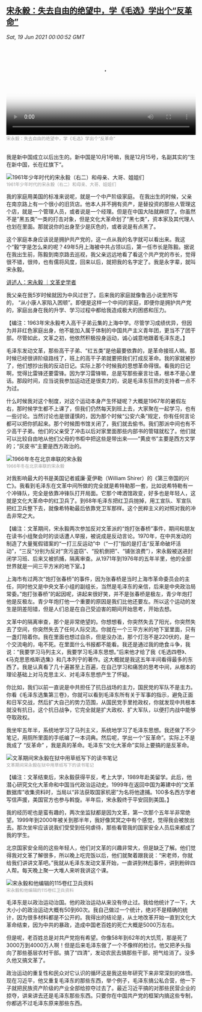 <!--1624253942000-->
[宋永毅：失去自由的绝望中，学《毛选》学出个“反革命”](https://www.voachinese.com/a/CCP100-SongYongyi-Profile-20210615/5928419.html)
------

<div><i>Sat, 19 Jun 2021 00:00:52 GMT</i></div><video poster="https://images.weserv.nl?url=gdb.voanews.com/b21045e7-9dc4-4525-95e9-5330a214785b_tv_r1_s_w900.jpg" src="https://av.voanews.com/Videoroot/Pangeavideo/2021/06/d/d0/d0530173-28e9-401d-a559-1705443429e4_240p.mp4" style="width:100%" controls></video><div><small style="color: #999;">宋永毅：失去自由的绝望中，学《毛选》学出个“反革命”</small></div><p><br />我是新中国成立以后出生的。新中国是10月1号嘛，我是12月15号，名副其实的“生在新中国，长在红旗下“。 </p><div class="contentImage floatLeft" ><img  class="photo" src="https://images.weserv.nl?url=gdb.voanews.com/9D374354-3312-4CC9-8FE7-4857D2561C68_w900.jpg" alt="1961年少年时代的宋永毅（右二）和母亲、大哥、姐姐们" border="0"/><div><small style="color: #999;">1961年少年时代的宋永毅（右二）和母亲、大哥、姐姐们</small></div></div><p>我的家庭用美国的标准来说呢，就是一个中产阶级家庭。 在我出生的时候，父亲在南京路上有一个很小的旧货店。他本人并不拥有资产，是替投资的那些人管理这个店，就是一个管理人员，或者说是一个经理。但是在中国大陆就麻烦了。你虽然不是”黑五类”一类的打击对象，但是文化大革命划了“黑七类”，资本家及其代理人也划在里面。那就说你的出身至少是灰色的，或者说是有点黑了。 </p><p>这个家庭本身应该说是拥护共产党的，这一点从我的名字就可以看出来。我这个“毅”字是怎么来的呢？49年5月上海被中共占领以后，第一任市长是陈毅。据说在我出生前，陈毅到南京路去巡视，我父亲远远地看了看这个共产党的市长，觉得很不错，很帅，也有儒将风度，回来以后，就把我的名字定了。我是永字辈，就叫宋永毅。 </p><a href="/a/5926582.html">讲述人：宋永毅 ｜文革史学者</a><p>我父亲在我5岁时候就因为中风过世了。后来我的家庭就像鲁迅小说里所写的， “从小康人家陷入困顿”。即便是这样一个中间的家庭，即便你是拥护共产党的，家庭出身在我的升学、学习过程中都给我造成极大的困惑和压力。  </p><p>【编注：1963年宋永毅考入高干子弟云集的上海中学。尽管学习成绩优异，但因为并非红色家庭出身，他不能加入属于体制的中国共产主义青年团，更当不了团干部。尽管如此，文革之初，他依然积极投身运动，诚心诚意地跟着毛泽东走。】 </p><p>毛泽东发动文革，那些高干子弟、“红五类”是他最要依靠的，是革命接班人嘛。那时候已经很讲阶级路线了，班上的高干子弟就要把我们打成反革命。我的家就被抄了，他们想抄出我的反动日记。实际上那个时候我的思想革命得很。看我的日记啊，觉得比雷锋还要雷锋。因为学习雷锋嘛，总是写那些豪言壮语，根本不是心里话。那段时间，应当说我参加运动还是很卖力的，说是毛泽东狂热的支持者一点不为过。 </p><p>什么时候我对这个制度，对这个运动本身产生怀疑呢？大概是1967年的暑假左右，那时候学生都不上课了，但我们仍然每天到班上去，大家聚在一起学习，也有一些讨论。当然讨论也是很谨慎的，因为那个时候“公安六条”规定，你有任何言论都可以把你抓起来。那个时候图书馆关闭了，我们就去偷书。我们那派中间也有不少高干子弟。他们的父亲受了冲击以后对家里面那些内部书的管辖就松了。他们就可以比较自由地从他们父母的书柜中把这些是带出来——“黄皮书”主要是西方文学的；“灰皮书”主要是西方政治的。 </p><div class="contentImage floatLeft" ><img  class="photo" src="https://images.weserv.nl?url=gdb.voanews.com/BC4EDF34-8813-4193-B6FB-367793C68F39_w900.jpg" alt="1966年冬在北京串联的宋永毅" border="0"/><div><small style="color: #999;">1966年冬在北京串联的宋永毅</small></div></div><p>对我影响最大的书是美国记者威廉·夏伊勒（William Shirer）的《第三帝国的兴亡》。我看到毛泽东在文革中间所做的完全就是希特勒那一套，比如说希特勒有一个冲锋队，完全是依靠冲锋队打开局面。它那个啤酒馆政变，好多也是年轻人，这就是文化大革命中的红卫兵了。到68年毛泽东把红卫兵抛掉，用工宣队、军宣队把红卫兵整下去，就像希特勒最后依靠党卫军那样。这个民粹主义的对照对我的冲击非常之大。 </p><p>【编注：文革期间，宋永毅两次参加反对文革派的“炮打张春桥”事件，期间和朋友在读书小组聚会时的谈话遭人举报，被说成是反动言论。1970年，在中共发动的制造了大量冤假错案的“一打三反运动”中（“一打”指的是打击“反革命破坏活动”，“三反”分别为反对“贪污盗窃”、“投机倒把”、“铺张浪费”），宋永毅被送进封闭学习班、后来又被抓捕，隔离审查。从1971年到1976年的五年半里，他的全部世界就是一间三平方米的地下室。】 </p><p>上海市有过两次“炮打张春桥”的事件，因为张春桥是当时上海市革命委员会的主任，同时他又是中央文革小组的副组长，当然是毛泽东的亲信，后来是中央政治局常委。”炮打张春桥”的起因呢，讲起来很好笑，并不是张春桥是极左，青少年炮打他是反极左。青少年炮打他一个重要的原因是我们比他还要左。所以这个运动的发生是阴差阳错，但是人们总是在自己受迫害的期间开始思考，开始去想。 </p><p>文革中的隔离审查，那个是非常绝望的。你想想看，你突然失去了阳光，你突然失去了空间，你突然失去了任何人际交流。你就在一个三平方米的地下室里面，只有一盏灯陪着你。我在里面也想过自杀，但是没办法，那个灯泡不是220伏的，是一个交流电的，电不死。在里面什么书报都不能看。我还是通过我的绝食斗争，我说：“我要学习马列主义，我要学习毛泽东思想。”后来他才给了我《毛选四卷》、《马克思恩格斯选集》和几本列宁的著作。这大概就是我这五年半间看得最多的东西了。我是认真看了几十遍甚至上百遍，在自己学习和痛苦的思考中间，从根本的理论基础上对马克思主义、对毛泽东思想产生了怀疑。 </p><p>你比如，我们以前一直说是中共担任了抗日战场的主力，国民党的军队不是主力。你看《毛泽东选集第三卷》，你就可以看到毛泽东所有关于军事的指示，避免正面和日军交战，然后扩大自己的势力范围，从国民党手里抢政权，你就发现中共根本就没有抗日。这个抗日战争，它完全就是扩大政权、扩大军队，以便打内战中能够夺取政权。 </p><p>我坐牢五年半，系统地学习了马列主义，系统地学习了毛泽东思想。我还做了不少笔记，用厕所里面的手纸编了一本词典。然后呢，学出一个“反革命”。实际上不是我成了 “反革命” ，我是真的革命。毛泽东“文化大革命”实际上要搞的是反革命。 </p><div class="contentImage floatLeft" ><img  class="photo" src="https://images.weserv.nl?url=gdb.voanews.com/543F1752-3D7C-421F-973C-EC7887D43970_w900.jpg" alt="文革期间宋永毅在狱中用草纸写下的读书笔记" border="0"/><div><small style="color: #999;">文革期间宋永毅在狱中用草纸写下的读书笔记</small></div></div><p>【编注：文革结束后，宋永毅获得平反，考上大学，1989年赴美留学。此后，他潜心研究文化大革命和中国当代政治运动史。1999年在返回中国为筹建中的“文革数据库”收集资料时，当局以“非法获取国家机密”为名将他逮捕。100多名西方学者写信声援，美国官方也参与斡旋。半年后，宋永毅终于平安回到美国。】 </p><p>我的经历呢也是蛮有趣的，两次坐监狱都是因为文革，第一次那个五年半非常绝望。1999年到2000年被关到那半年，我好像冥冥之中有个感觉，觉得我会被放出去。那次坐牢应该说我们受受到任何虐待，那些看管我的国家安全人员后来都成了我的学生。</p><p>北京国家安全局的这些年轻人，他们对文革的兴趣非常大，但是缺乏了解。他们觉得我对文革了解很多，所以晚上吃完饭以后，他们就聚着跟我说：“宋老师，你就给我们讲讲文革吧。”我就从毛泽东发动文革开始，一直讲到林彪事件，讲到粉碎四人帮。每天晚上聚一大堆人来听我讲这个课。 </p><div class="contentImage floatLeft" ><img  class="photo" src="https://images.weserv.nl?url=gdb.voanews.com/D2E4CC6E-407A-4DF3-814E-09029616453A_w900.jpg" alt="宋永毅和他编辑的115卷红卫兵资料" border="0"/><div><small style="color: #999;">宋永毅和他编辑的115卷红卫兵资料</small></div></div><p>毛泽东是以政治运动治国。他的政治运动从来没有停止过。我给他统计了一下，大大小小的政治运动大概有50到60次。我自己做过一个统计，绝对不是精确的统计，因为很多材料都是不公开的。我得出的结论是，从土地改革开始一直到文化大革命结束，因为中共的暴政，造成中国老百姓的死亡大概是5000万左右。 </p><p>但是呢，老百姓总是对共产党抱有希望。你像58年到62年的大饥荒，那是死了3000万到4000万人啊！但是后来毛泽东做了一个不像样的检讨。他又把矛头指向了那些基层农村干部。搞了“四清”，发动农民去搞那些干部，把气给消了。没多久他又搞文革了。 </p><p>政治运动的重复性和民众对它认识的循环这是我这些年研究下来非常深刻的体悟。现在习近平，他又重复毛泽东的那些东西，举个例子，毛泽东搞公私合营，他一下子就把民族资产阶级的产业全部给掠夺过去了。最近习近平搞的对那些民营企业的掠夺，讲来讲去还是毛泽东那些东西。只要你在中国共产党的框架内搞这些专制，你都逃不过毛泽东原来那些东西。 </p>
